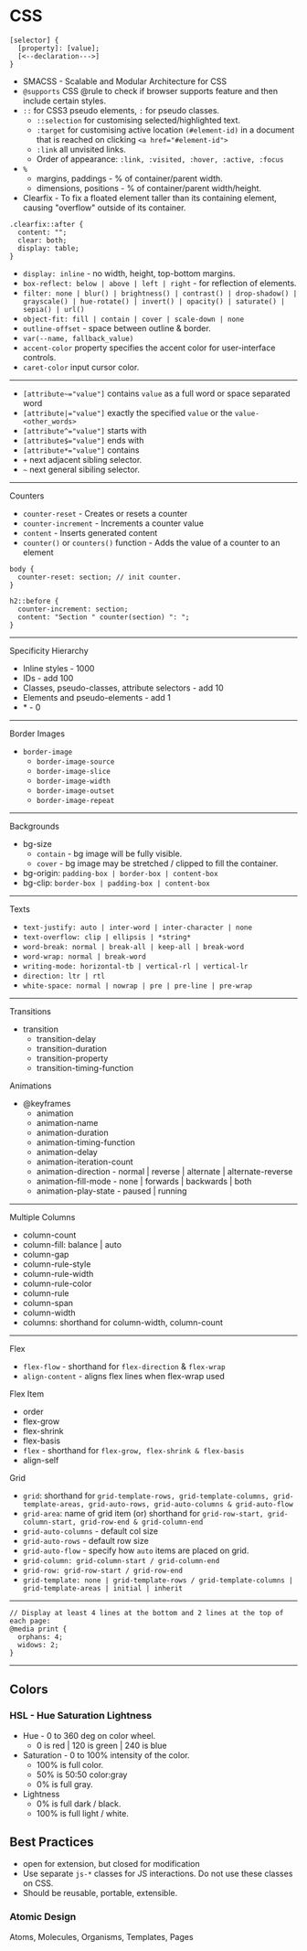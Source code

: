 # CSS

```
[selector] {
  [property]: [value];
  [<--declaration--->]
}
```

- SMACSS - Scalable and Modular Architecture for CSS
- `@supports` CSS @rule to check if browser supports feature and then include certain styles.
- `::` for CSS3 pseudo elements, `:` for pseudo classes.
  - `::selection` for customising selected/highlighted text.
  - `:target` for customising active location `(#element-id)` in a document that is reached on clicking `<a href="#element-id">`
  - `:link` all unvisited links.
  - Order of appearance: `:link, :visited, :hover, :active, :focus`
- `%`
  - margins, paddings - % of container/parent width.
  - dimensions, positions - % of container/parent width/height.
- Clearfix - To fix a floated element taller than its containing element, causing "overflow" outside of its container.
```
.clearfix::after {
  content: "";
  clear: both;
  display: table;
}
```
- `display: inline` - no width, height, top-bottom margins.
- `box-reflect: below | above | left | right` - for reflection of elements.
- `filter: none | blur() | brightness() | contrast() | drop-shadow() | grayscale() | hue-rotate() | invert() | opacity() | saturate() | sepia() | url()`
- `object-fit: fill | contain | cover | scale-down | none`
- `outline-offset` - space between outline & border.
- `var(--name, fallback_value)`
- `accent-color` property specifies the accent color for user-interface controls.
- `caret-color` input cursor color.

---

- `[attribute~="value"]` contains `value` as a full word or space separated word
- `[attribute|="value"]` exactly the specified `value` or the `value-<other_words>`
- `[attribute^="value"]` starts with
- `[attribute$="value"]` ends with
- `[attribute*="value"]` contains
- `+` next adjacent sibling selector.
- `~` next general sibiling selector.

---

Counters
- `counter-reset` - Creates or resets a counter
- `counter-increment` - Increments a counter value
- `content` - Inserts generated content
- `counter()` or `counters()` function - Adds the value of a counter to an element

```
body {
  counter-reset: section; // init counter.
}

h2::before {
  counter-increment: section;
  content: "Section " counter(section) ": ";
}
```

---

Specificity Hierarchy
  - Inline styles - 1000
  - IDs - add 100
  - Classes, pseudo-classes, attribute selectors - add 10
  - Elements and pseudo-elements - add 1
  - \* - 0

---

Border Images
- `border-image`
  - `border-image-source`
  - `border-image-slice`
  - `border-image-width`
  - `border-image-outset`
  - `border-image-repeat`

---

Backgrounds
- bg-size
  - `contain` - bg image will be fully visible.
  - `cover` - bg image may be stretched / clipped to fill the container.
- bg-origin: `padding-box | border-box | content-box`
- bg-clip: `border-box | padding-box | content-box`

---

Texts
- `text-justify: auto | inter-word | inter-character | none`
- `text-overflow: clip | ellipsis | *string*`
- `word-break: normal | break-all | keep-all | break-word`
- `word-wrap: normal | break-word`
- `writing-mode: horizontal-tb | vertical-rl | vertical-lr`
- `direction: ltr | rtl`
- `white-space: normal | nowrap | pre | pre-line | pre-wrap`

---

Transitions
- transition
  - transition-delay
  - transition-duration
  - transition-property
  - transition-timing-function

Animations
- @keyframes
  - animation
  - animation-name
  - animation-duration
  - animation-timing-function
  - animation-delay
  - animation-iteration-count
  - animation-direction - normal | reverse | alternate | alternate-reverse
  - animation-fill-mode - none | forwards | backwards | both
  - animation-play-state - paused | running

---

Multiple Columns
- column-count
- column-fill: balance | auto
- column-gap
- column-rule-style
- column-rule-width
- column-rule-color
- column-rule
- column-span
- column-width
- columns: shorthand for column-width, column-count

---

Flex
- `flex-flow` - shorthand for `flex-direction` & `flex-wrap`
- `align-content` - aligns flex lines when flex-wrap used

Flex Item
- order
- flex-grow
- flex-shrink
- flex-basis
- `flex` - shorthand for `flex-grow, flex-shrink & flex-basis`
- align-self

Grid
- `grid`: shorthand for `grid-template-rows, grid-template-columns, grid-template-areas, grid-auto-rows, grid-auto-columns & grid-auto-flow`
- `grid-area`: name of grid item (or) shorthand for `grid-row-start, grid-column-start, grid-row-end & grid-column-end`
- `grid-auto-columns` - default col size
- `grid-auto-rows` - default row size
- `grid-auto-flow` - specify how `auto` items are placed on grid.
- `grid-column: grid-column-start / grid-column-end`
- `grid-row: grid-row-start / grid-row-end`
- `grid-template: none | grid-template-rows / grid-template-columns | grid-template-areas | initial | inherit`

---

```
// Display at least 4 lines at the bottom and 2 lines at the top of each page:
@media print {
  orphans: 4;
  widows: 2;
}
```

---

## Colors
### HSL - Hue Saturation Lightness
- Hue - 0 to 360 deg on color wheel.
  - 0 is red | 120 is green | 240 is blue
- Saturation - 0 to 100% intensity of the color.
  - 100% is full color.
  - 50% is 50:50 color:gray
  - 0% is full gray.
- Lightness
  - 0% is full dark / black.
  - 100% is full light / white.

## Best Practices
- open for extension, but closed for modification
- Use separate `js-*` classes for JS interactions. Do not use these classes on CSS.
- Should be reusable, portable, extensible.

### Atomic Design
Atoms, Molecules, Organisms, Templates, Pages

